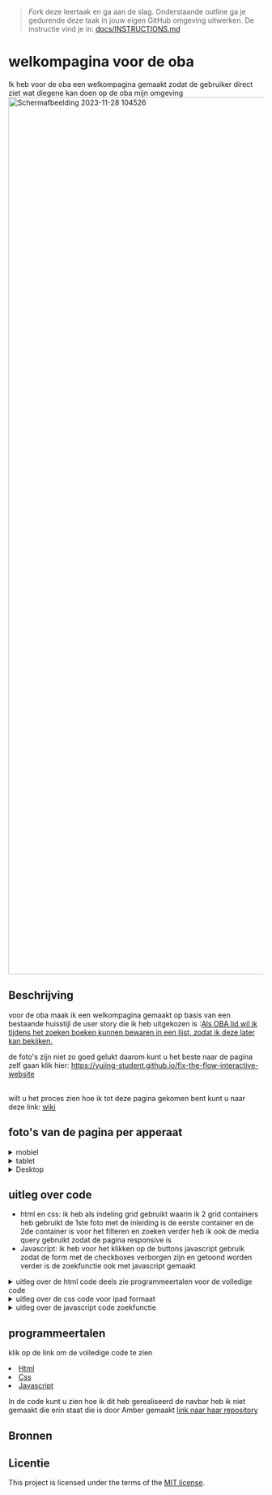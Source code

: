 > _Fork_ deze leertaak en ga aan de slag. 
Onderstaande outline ga je gedurende deze taak in jouw eigen GitHub omgeving uitwerken. 
De instructie vind je in: [docs/INSTRUCTIONS.md](docs/INSTRUCTIONS.md)

# welkompagina voor de oba
<!-- Geef je project een titel en schrijf in één zin wat het is -->
Ik heb voor de oba een welkompagina gemaakt zodat de gebruiker direct ziet wat diegene kan doen op de oba mijn omgeving
<img width="1728" alt="Schermafbeelding 2023-11-28 104526" src="https://github.com/yujing-student/look-and-feel-corporate-identity/assets/100352887/7a89071c-e8e9-4ab1-92e1-2d3c07273641">



## Beschrijving
<!-- In de Beschrijving staat hoe je project er uit ziet, hoe het werkt en wat je er mee kan. -->
<!-- Voeg een mooie poster visual toe 📸 -->
<!-- Voeg een link toe naar Github Pages 🌐-->
voor de oba maak ik een welkompagina gemaakt op basis van een bestaande huisstijl de user story die ik heb uitgekozen is :<a href="https://github.com/fdnd-agency/oba/issues/222">Als OBA lid wil ik tijdens het zoeken boeken kunnen bewaren in een lijst, zodat ik deze later kan bekijken.</a>

de foto's zijn niet zo goed gelukt daarom kunt u het beste naar de pagina zelf gaan klik hier: <a href="https://yujing-student.github.io/fix-the-flow-interactive-website/">https://yujing-student.github.io/fix-the-flow-interactive-website</a>

<br>
wilt u het proces zien hoe ik tot deze pagina gekomen bent kunt u naar deze link: <a href='https://github.com/yujing-student/fix-the-flow-interactive-website/wiki'>wiki</a>
<br>
<h2>foto's van de pagina per apperaat</h2>
<details><summary>
   mobiel
</summary>
    <img width="375" alt="image" src="https://github.com/yujing-student/look-and-feel-corporate-identity/assets/100352887/e15304f5-82c3-4d62-9dae-d5f12493338e">
    <br>
    <img width="375" alt="image" src="https://github.com/yujing-student/look-and-feel-corporate-identity/assets/100352887/e90627a6-c830-48ba-a283-0d0631b8c5b0">
</details>

<details>
    <summary>
        tablet
    </summary>
    <img alt="20231128_083615175_iOS" src="https://github.com/yujing-student/look-and-feel-corporate-identity/assets/100352887/05407d0f-df67-4612-a1ca-dbaf20a017c4"
         width="1069">
    <img alt="20231128_083512790_iOS" src="https://github.com/yujing-student/look-and-feel-corporate-identity/assets/100352887/34f11b73-07c1-49ea-ba22-b17228d47d60"
         width="1080">

</details>
<details>
    <summary>
        Desktop
    </summary>
    <img width="951" alt="image" src="https://github.com/yujing-student/look-and-feel-corporate-identity/assets/100352887/dd2ebb09-f444-41dc-b00c-e83f3047e3bb">
    <img width="942" alt="image" src="https://github.com/yujing-student/look-and-feel-corporate-identity/assets/100352887/47048260-937c-4e5f-aa22-e8af89aa47fd">

</details>
<h2>uitleg over code</h2>
<ul>
   <li>
    html en css: ik heb als indeling grid gebruikt waarin ik 2 grid containers heb gebruikt de 1ste foto met de inleiding is de eerste container en de 2de container 
    is voor het filteren en zoeken verder heb ik ook de media query gebruikt zodat de pagina responsive is
   </li>
    <li>
        Javascript: ik heb voor het klikken op de buttons javascript gebruik zodat de form met de checkboxes verborgen zijn en getoond worden 
        verder is de zoekfunctie ook met javascript gemaakt
    </li>
</ul>
<details>
    <summary>
        uitleg over de html code deels zie programmeertalen voor de volledige code
    </summary>
    ```

    <div class="grid-container" tabindex="0">
        <section class="grid-item" tabindex="0">
            <!--                <h1 tabindex="0">Homepagina</h1>-->
            <h2 tabindex="0">Welkom Amber</h2>
            <p>Welkom op uw persoonlijke pagina van de website van de OBA.</p>
            <p> Op deze pagina kunt u: uw materialen verlengen,
                zoals een boek of dvd. Verder kunt u uw reserveringen bekijken en uw uitleengeschiedenis zien.</p>
        </section>
        <section class="grid-item">
            <h3>Meer info</h3>
            <p>Klik op het icoontje om de tekst uit te klappen.</p>
            <details>
                <summary>Waar vind ik openstaande bedragen?</summary>
                <p> Openstaande bedragen zijn via ideal te zien.</p>

            </details>


            <details>
                <summary>Wat kan ik op de deposito's pagina?</summary>
                <p>Een tegoed op uw pas zetten via ideal waarmee u toekomstige boetes, leengeld, etc. kunt
                    afrekenen.</p>

            </details>


            <details>
                <summary>Waar kan ik mijn persoonlijke gegevens wijzigen</summary>
                <p>Dat kunt u bij mijn profiel kunt u dat zien.</p>

            </details>


            <details>
                <summary>Waar vind ik een overzicht met mijn geleende boeken</summary>
                <p> Dat kunt u op de knop overzicht geleende boeken.</p>

            </details>

        </section>

        <div class="grid-item" tabindex="0">

            <p class="inleiding-text-boeken-overzicht" tabindex="0">Ga naar boeken overzicht voor een overzicht met
                de
                geleende boeken, zodat u ziet <strong>welke boeken u moet inleveren.</strong></p>
            <button aria-pressed="false" class="button-boeken"
                    tabindex="0"
                    type="button"><strong>Overzicht geleende boeken</strong>
            </button>
        </div>


    </div>
    ```

</details>

<details>
    <summary>
        uitleg over de css code voor ipad formaat
    </summary>
    ```
   
    @media (min-width: 60em)  and (max-width: 80em) {
    /*mini ipad*/
    .grid-container {
    display: grid;
    grid-template-areas:   var(--grid-template-areas-indeling);
    grid-template-columns: var(--grid-template-columns-indeling);


    }

    .grid-item:nth-child(1) {
    margin: 0 1em 0 0;
    }

    p:nth-child(3), .inleiding-text-boeken-overzicht { /*dit is Welkom op uw persoonlijke pagina van de website van de OBA. p */
    max-width: 30em;
    }

    .grid-container-filter {
    display: grid;
    grid-template-areas:   var(--grid-template-areas-indeling);
    grid-template-columns: var(--grid-template-columns-indeling);
    margin-top: 5em;


    }

    .grid-item-filter:nth-child(1) { /*meer info*/
    grid-area: inleiding-zoekvak;


    }

    .grid-item-filter, .grid-item-filter:nth-child(2) { /*meer info*/
    grid-area: meer-info-filters;
    margin-bottom: var(--margin-bottom-1em);


    }

    .grid-item-filter, .grid-item-filter:nth-child(3) { /*meer info*/
    grid-area: boeken-overzicht-boeken;


    }

    .grid-books-blocks { /*dit zijn de boeken die getoond worden*/
    display: grid;
    grid-template-areas: "boek1 boek2";
    }

    .figure-image-title-book { /*positioneren van de boeken en de tekst*/
    display: flex;
    justify-content: center;
    align-items: center;
    flex-direction: column;
    }


    }
    ```

</details>
<details>
    <summary>
        uitleg over de javascript code zoekfunctie
    </summary>
    ```


   
    ```

</details>

## programmeertalen
klik op de link om de volledige code te zien
<li><a href="">Html</a></li>
<li><a href="">Css</a></li>
<li><a href="">Javascript</a></li>

In de code kunt u zien hoe ik dit heb gerealiseerd de navbar heb ik niet gemaakt die erin staat die is door
Amber gemaakt <a href ="https://github.com/Amberhva/fix-the-flow-interactive-website">link naar haar repository</a>
## Bronnen

## Licentie

This project is licensed under the terms of the [MIT license](./LICENSE).



